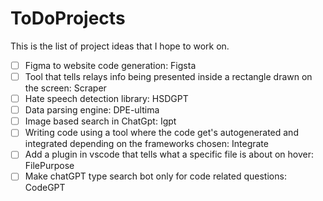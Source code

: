 # ToDoProjects
This is the list of project ideas that I hope to work on.
- [ ] Figma to website code generation: Figsta
- [ ] Tool that tells relays info being presented inside a rectangle drawn on the screen: Scraper
- [ ] Hate speech detection library: HSDGPT
- [ ] Data parsing engine: DPE-ultima
- [ ] Image based search in ChatGpt: Igpt
- [ ] Writing code using a tool where the code get's autogenerated and integrated depending on the frameworks chosen: Integrate
- [ ] Add a plugin in vscode that tells what a specific file is about on hover: FilePurpose
- [ ] Make chatGPT type search bot only for code related questions: CodeGPT

